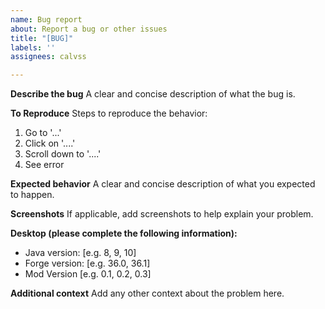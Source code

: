 ```yaml
---
name: Bug report
about: Report a bug or other issues
title: "[BUG]"
labels: ''
assignees: calvss

---
```


**Describe the bug**
A clear and concise description of what the bug is.

**To Reproduce**
Steps to reproduce the behavior:
1. Go to '...'
2. Click on '....'
3. Scroll down to '....'
4. See error

**Expected behavior**
A clear and concise description of what you expected to happen.

**Screenshots**
If applicable, add screenshots to help explain your problem.

**Desktop (please complete the following information):**
 - Java version: [e.g. 8, 9, 10]
 - Forge version: [e.g. 36.0, 36.1]
 - Mod Version [e.g. 0.1, 0.2, 0.3]

**Additional context**
Add any other context about the problem here.
